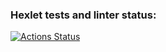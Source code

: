 ### Hexlet tests and linter status:
[![Actions Status](https://github.com/NataliVod/java-project-73/workflows/hexlet-check/badge.svg)](https://github.com/NataliVod/java-project-73/actions)